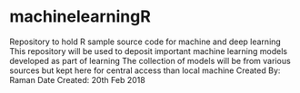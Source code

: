 # machinelearningR
Repository to hold R sample source code for machine and deep learning
This repository will be used to deposit important machine learning models developed as part of learning
The collection of models will be from various sources but kept here for central access than local machine
Created By: Raman
Date Created: 20th Feb 2018
